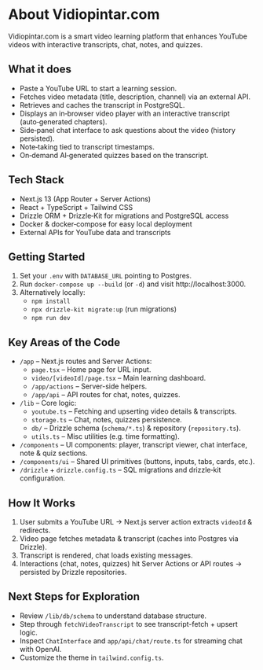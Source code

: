 # About Vidiopintar.com

Vidiopintar.com is a smart video learning platform that enhances YouTube videos with interactive transcripts, chat, notes, and quizzes.

## What it does
- Paste a YouTube URL to start a learning session.
- Fetches video metadata (title, description, channel) via an external API.
- Retrieves and caches the transcript in PostgreSQL.
- Displays an in‑browser video player with an interactive transcript (auto‑generated chapters).
- Side‑panel chat interface to ask questions about the video (history persisted).
- Note‑taking tied to transcript timestamps.
- On‑demand AI‑generated quizzes based on the transcript.

## Tech Stack
- Next.js 13 (App Router + Server Actions)
- React + TypeScript + Tailwind CSS
- Drizzle ORM + Drizzle‑Kit for migrations and PostgreSQL access
- Docker & docker‑compose for easy local deployment
- External APIs for YouTube data and transcripts

## Getting Started
1. Set your `.env` with `DATABASE_URL` pointing to Postgres.
2. Run `docker-compose up --build` (or `-d`) and visit http://localhost:3000.
3. Alternatively locally:
   - `npm install`
   - `npx drizzle-kit migrate:up` (run migrations)
   - `npm run dev`

## Key Areas of the Code
- `/app` – Next.js routes and Server Actions:
  - `page.tsx` – Home page for URL input.
  - `video/[videoId]/page.tsx` – Main learning dashboard.
  - `/app/actions` – Server-side helpers.
  - `/app/api` – API routes for chat, notes, quizzes.
- `/lib` – Core logic:
  - `youtube.ts` – Fetching and upserting video details & transcripts.
  - `storage.ts` – Chat, notes, quizzes persistence.
  - `db/` – Drizzle schema (`schema/*.ts`) & repository (`repository.ts`).
  - `utils.ts` – Misc utilities (e.g. time formatting).
- `/components` – UI components: player, transcript viewer, chat interface, note & quiz sections.
- `/components/ui` – Shared UI primitives (buttons, inputs, tabs, cards, etc.).
- `/drizzle` + `drizzle.config.ts` – SQL migrations and drizzle‑kit configuration.

## How It Works
1. User submits a YouTube URL → Next.js server action extracts `videoId` & redirects.
2. Video page fetches metadata & transcript (caches into Postgres via Drizzle).
3. Transcript is rendered, chat loads existing messages.
4. Interactions (chat, notes, quizzes) hit Server Actions or API routes → persisted by Drizzle repositories.

## Next Steps for Exploration
- Review `/lib/db/schema` to understand database structure.
- Step through `fetchVideoTranscript` to see transcript-fetch + upsert logic.
- Inspect `ChatInterface` and `app/api/chat/route.ts` for streaming chat with OpenAI.
- Customize the theme in `tailwind.config.ts`.